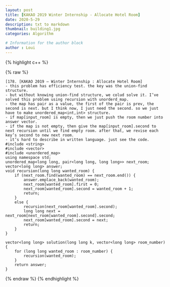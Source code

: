 ```yaml
---
layout: post
title: [KAKAO 2019 Winter Internship - Allocate Hotel Room]
date: 2020-5-29
description: txt to markdown
thumbnail: building1.jpg
categories: Algorithm

# Information for the author block
author : Loui
---
```


{% highlight c++ %}

{% raw %}

	﻿[178. [KAKAO 2019 – Winter Internship : Allocate Hotel Room]
	- this problem has efficiency test. the key was the union-find structure.
	- but without knowing union-find structure, we colud solve it. I’ve solved this problem using recursion with unorderd_map.
	- the map has pair as a value, the first of the pair is prev, the second is next. but I think now, I just need the second. so we just have to make unordered_map<int,int> structure.
	- if map[input_room] is empty, then we just push the room number into answer vector.
	- if the map is not empty, then give the map[input_room].second to next recursion until we find empty room. after that, we revise each key’s second to new next room.
	- it’s hard to describe in written language. just see the code.
	#include <string>
	#include <vector>
	#include <unordered_map>
	using namespace std;
	unordered_map<long long, pair<long long, long long>> next_room;
	vector<long long> answer;
	void recursion(long long wanted_room) {
		if (next_room.find(wanted_room) == next_room.end()) {
			answer.emplace_back(wanted_room);
			next_room[wanted_room].first = 0;
			next_room[wanted_room].second = wanted_room + 1;
			return;
		}
		else {
			recursion(next_room[wanted_room].second);
			long long next = next_room[next_room[wanted_room].second].second;
			next_room[wanted_room].second = next;
			return;
		}
	}
	
	vector<long long> solution(long long k, vector<long long> room_number) {
		for (long long wanted_room : room_number) {
			recursion(wanted_room);
		}
		return answer;
	}
	
{% endraw %}
{% endhighlight %}

